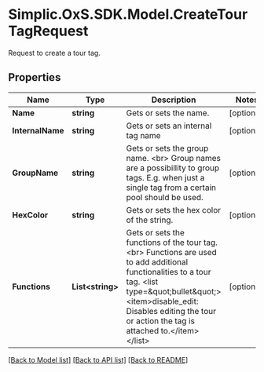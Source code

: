 # Simplic.OxS.SDK.Model.CreateTourTagRequest
Request to create a tour tag.

## Properties

Name | Type | Description | Notes
------------ | ------------- | ------------- | -------------
**Name** | **string** | Gets or sets the name. | [optional] 
**InternalName** | **string** | Gets or sets an internal tag name | [optional] 
**GroupName** | **string** | Gets or sets the group name.  &lt;br&gt;  Group names are a possibillity to group tags.   E.g. when just a single tag from a certain pool should be used.   | [optional] 
**HexColor** | **string** | Gets or sets the hex color of the string. | [optional] 
**Functions** | **List&lt;string&gt;** | Gets or sets the functions of the tour tag.  &lt;br&gt;  Functions are used to add additional functionalities to a tour tag.  &lt;list type&#x3D;\&quot;bullet\&quot;&gt;&lt;item&gt;disable_edit: Disables editing the tour or action the tag is attached to.&lt;/item&gt;&lt;/list&gt; | [optional] 

[[Back to Model list]](../README.md#documentation-for-models) [[Back to API list]](../README.md#documentation-for-api-endpoints) [[Back to README]](../README.md)

